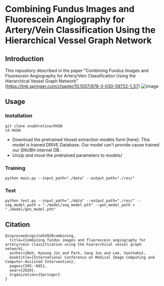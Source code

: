 # Combining Fundus Images and Fluorescein Angiography for Artery/Vein Classification Using the Hierarchical Vessel Graph Network

## Introduction
This repository described in the paper "Combining Fundus Images and Fluorescein Angiography for Artery/Vein Classification Using the Hierarchical Vessel Graph Network" (https://link.springer.com/chapter/10.1007/978-3-030-59722-1_57)
![image](https://user-images.githubusercontent.com/64057617/156984481-49032ce7-ab33-4148-b259-fc7b6f11417d.png)
## Usage

### Installation
```
git clone snubhretina/HVGN
cd HVGN
```

* Download the pretrained Vessel extraction models form [here]. This model is trained DRIVE Database. Our model can't provide cause trained our SNUBH internel DB.
* Unzip and move the pretrained parameters to models/

### Training
```
python main.py --input_path="./data" --output_path="./res/"
```


### Test
```
python test.py --input_path="./data" --output_path="./res/" --seg_model_path = "./model/seg_model.pth" --gnn_model_path = "./model/gnn_model.pth"
```

## Citation
```
@inproceedings{noh2020combining,
  title={Combining fundus images and fluorescein angiography for artery/vein classification using the hierarchical vessel graph network},
  author={Noh, Kyoung Jin and Park, Sang Jun and Lee, Soochahn},
  booktitle={International Conference on Medical Image Computing and Computer-Assisted Intervention},
  pages={595--605},
  year={2020},
  organization={Springer}
}
```
